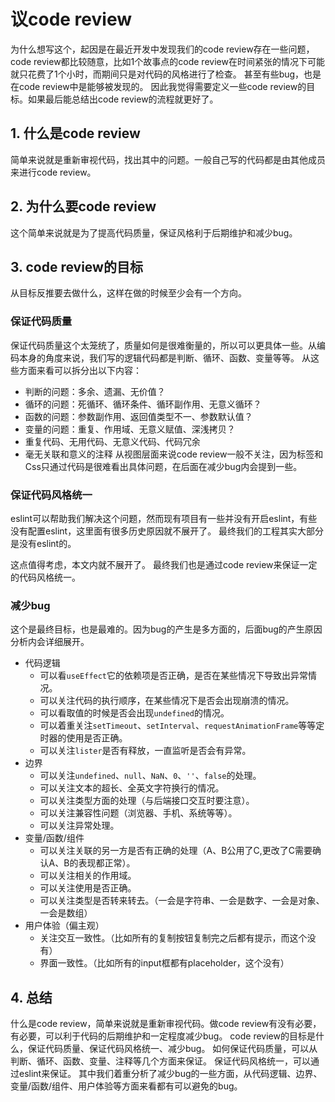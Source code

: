 # 议code review
为什么想写这个，起因是在最近开发中发现我们的code review存在一些问题，
code review都比较随意，比如1个故事点的code review在时间紧张的情况下可能就只花费了1个小时，而期间只是对代码的风格进行了检查。
甚至有些bug，也是在code review中是能够被发现的。
因此我觉得需要定义一些code review的目标。如果最后能总结出code review的流程就更好了。
## 1. 什么是code review
简单来说就是重新审视代码，找出其中的问题。一般自己写的代码都是由其他成员来进行code review。
## 2. 为什么要code review
这个简单来说就是为了提高代码质量，保证风格利于后期维护和减少bug。
## 3. code review的目标
从目标反推要去做什么，这样在做的时候至少会有一个方向。
### 保证代码质量
保证代码质量这个太笼统了，质量如何是很难衡量的，所以可以更具体一些。从编码本身的角度来说，我们写的逻辑代码都是判断、循环、函数、变量等等。
从这些方面来看可以拆分出以下内容：
+ 判断的问题：多余、遗漏、无价值？
+ 循环的问题：死循环、循环条件、循环副作用、无意义循环？
+ 函数的问题：参数副作用、返回值类型不一、参数默认值？
+ 变量的问题：重复、作用域、无意义赋值、深浅拷贝？
+ 重复代码、无用代码、无意义代码、代码冗余
+ 毫无关联和意义的注释
从视图层面来说code review一般不关注，因为标签和Css只通过代码是很难看出具体问题，在后面在减少bug内会提到一些。
### 保证代码风格统一
eslint可以帮助我们解决这个问题，然而现有项目有一些并没有开启eslint，有些没有配置eslint，这里面有很多历史原因就不展开了。
最终我们的工程其实大部分是没有eslint的。

这点值得考虑，本文内就不展开了。
最终我们也是通过code review来保证一定的代码风格统一。
### 减少bug
这个是最终目标，也是最难的。因为bug的产生是多方面的，后面bug的产生原因分析内会详细展开。
+ 代码逻辑
  + 可以看`useEffect`它的依赖项是否正确，是否在某些情况下导致出异常情况。
  + 可以关注代码的执行顺序，在某些情况下是否会出现崩溃的情况。
  + 可以看取值的时候是否会出现`undefined`的情况。
  + 可以着重关注`setTimeout`、`setInterval`、`requestAnimationFrame`等等定时器的使用是否正确。
  + 可以关注`lister`是否有释放，一直监听是否会有异常。
+ 边界
  + 可以关注`undefined`、`null`、`NaN`、`0`、`''`、`false`的处理。
  + 可以关注文本的超长、全英文字符换行的情况。
  + 可以关注类型方面的处理（与后端接口交互时要注意）。
  + 可以关注兼容性问题（浏览器、手机、系统等等）。
  + 可以关注异常处理。
+ 变量/函数/组件
  + 可以关注关联的另一方是否有正确的处理（A、B公用了C,更改了C需要确认A、B的表现都正常）。
  + 可以关注相关的作用域。
  + 可以关注使用是否正确。
  + 可以关注类型是否转来转去。（一会是字符串、一会是数字、一会是对象、一会是数组）
+ 用户体验（偏主观）
  + 关注交互一致性。（比如所有的复制按钮复制完之后都有提示，而这个没有）
  + 界面一致性。（比如所有的input框都有placeholder，这个没有）

## 4. 总结
什么是code review，简单来说就是重新审视代码。做code review有没有必要，有必要，可以利于代码的后期维护和一定程度减少bug。
code review的目标是什么，保证代码质量、保证代码风格统一、减少bug。
如何保证代码质量，可以从判断、循环、函数、变量、注释等几个方面来保证。
保证代码风格统一，可以通过eslint来保证。
其中我们着重分析了减少bug的一些方面，从代码逻辑、边界、变量/函数/组件、用户体验等方面来看都有可以避免的bug。

